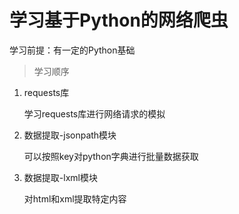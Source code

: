 # 学习基于Python的网络爬虫
学习前提：有一定的Python基础

> 学习顺序

1. requests库

   学习requests库进行网络请求的模拟

2. 数据提取-jsonpath模块

   可以按照key对python字典进行批量数据获取

3. 数据提取-lxml模块

   对html和xml提取特定内容
